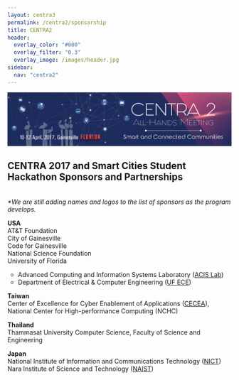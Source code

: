 ```yaml
---
layout: centra3
permalink: /centra2/sponsorship
title: CENTRA2
header:
  overlay_color: "#000"
  overlay_filter: "0.3"
  overlay_image: /images/header.jpg
sidebar:
  nav: "centra2"
---
```

<img src="../images/centra2.jpg">


## CENTRA 2017 and Smart Cities Student Hackathon Sponsors and Partnerships

<br />
<i>*We are still adding names and logos to the list of sponsors as the program develops.</i> <br />
<p>
<strong>USA </strong> <br />
AT&T Foundation <br />
City of Gainesville <br />
Code for Gainesville <br />
National Science Foundation <br />
University of Florida
<ul type="circle">
 <li>Advanced Computing and Information Systems Laboratory (<a href="https://www.acis.ufl.edu">ACIS Lab</a>)</li>
 <li>Department of Electrical & Computer Engineering (<a href="https://www.ece.ufl.edu" target="_blank">UF ECE</a>)</li>
</ul>
</p>
<p>
<strong>Taiwan</strong> <br />
Center of Excellence for Cyber Enablement of Applications (<a href="https://www.cecea.tw/e_index.php" target="_blank">CECEA</a>), National Center for High-performance Computing (NCHC)
</p>

<p>
<strong>Thailand</strong> <br />
Thammasat University Computer Science, Faculty of Science and Engineering <br />
</p>
<strong>Japan</strong> <br />
National Institute of Information and Communications Technology (<a href="https://nict.go.jp/en/asean_ivo/index.html" target="_blank">NICT<a/>) <br />
Nara Institute of Science and Technology (<a href="http://www.naist.jp/en/" target="_blank">NAIST</a>) <br />

